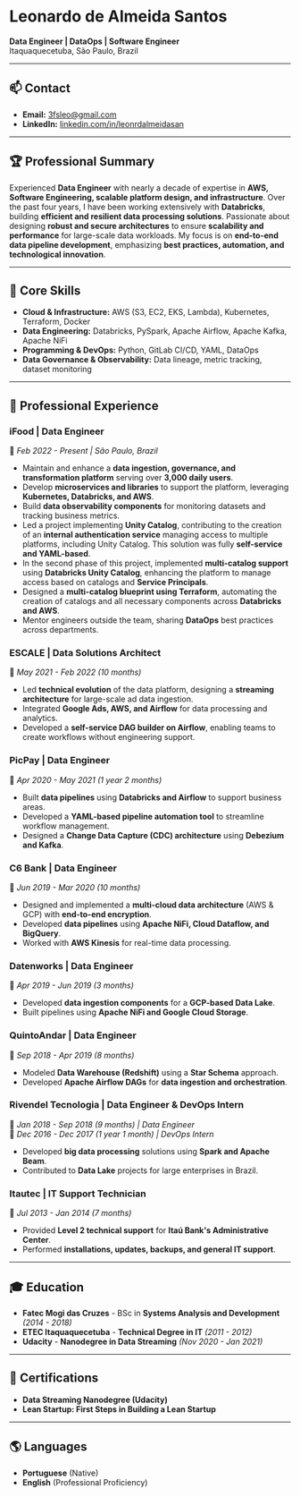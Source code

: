 # Leonardo de Almeida Santos
**Data Engineer | DataOps | Software Engineer**  
Itaquaquecetuba, São Paulo, Brazil  

---

## 📫 Contact  
- **Email:** 3fsleo@gmail.com  
- **LinkedIn:** [linkedin.com/in/leonrdalmeidasan](https://www.linkedin.com/in/leonrdalmeidasan)  

---

## 🏆 Professional Summary  
Experienced **Data Engineer** with nearly a decade of expertise in **AWS, Software Engineering, scalable platform design, and infrastructure**. Over the past four years, I have been working extensively with **Databricks**, building **efficient and resilient data processing solutions**. Passionate about designing **robust and secure architectures** to ensure **scalability and performance** for large-scale data workloads. My focus is on **end-to-end data pipeline development**, emphasizing **best practices, automation, and technological innovation**.

---

## 🔧 Core Skills  
- **Cloud & Infrastructure:** AWS (S3, EC2, EKS, Lambda), Kubernetes, Terraform, Docker  
- **Data Engineering:** Databricks, PySpark, Apache Airflow, Apache Kafka, Apache NiFi  
- **Programming & DevOps:** Python, GitLab CI/CD, YAML, DataOps  
- **Data Governance & Observability:** Data lineage, metric tracking, dataset monitoring  

---

## 💼 Professional Experience  

### **iFood | Data Engineer**  
📅 *Feb 2022 - Present | São Paulo, Brazil*  
- Maintain and enhance a **data ingestion, governance, and transformation platform** serving over **3,000 daily users**.
- Develop **microservices and libraries** to support the platform, leveraging **Kubernetes, Databricks, and AWS**.
- Build **data observability components** for monitoring datasets and tracking business metrics.
- Led a project implementing **Unity Catalog**, contributing to the creation of an **internal authentication service** managing access to multiple platforms, including Unity Catalog. This solution was fully **self-service and YAML-based**.
- In the second phase of this project, implemented **multi-catalog support** using **Databricks Unity Catalog**, enhancing the platform to manage access based on catalogs and **Service Principals**.
- Designed a **multi-catalog blueprint using Terraform**, automating the creation of catalogs and all necessary components across **Databricks and AWS**.
- Mentor engineers outside the team, sharing **DataOps** best practices across departments.

### **ESCALE | Data Solutions Architect**  
📅 *May 2021 - Feb 2022 (10 months)*  
- Led **technical evolution** of the data platform, designing a **streaming architecture** for large-scale ad data ingestion.
- Integrated **Google Ads, AWS, and Airflow** for data processing and analytics.
- Developed a **self-service DAG builder on Airflow**, enabling teams to create workflows without engineering support.

### **PicPay | Data Engineer**  
📅 *Apr 2020 - May 2021 (1 year 2 months)*  
- Built **data pipelines** using **Databricks and Airflow** to support business areas.
- Developed a **YAML-based pipeline automation tool** to streamline workflow management.
- Designed a **Change Data Capture (CDC) architecture** using **Debezium and Kafka**.

### **C6 Bank | Data Engineer**  
📅 *Jun 2019 - Mar 2020 (10 months)*  
- Designed and implemented a **multi-cloud data architecture** (AWS & GCP) with **end-to-end encryption**.
- Developed **data pipelines** using **Apache NiFi, Cloud Dataflow, and BigQuery**.
- Worked with **AWS Kinesis** for real-time data processing.

### **Datenworks | Data Engineer**  
📅 *Apr 2019 - Jun 2019 (3 months)*  
- Developed **data ingestion components** for a **GCP-based Data Lake**.
- Built pipelines using **Apache NiFi and Google Cloud Storage**.

### **QuintoAndar | Data Engineer**  
📅 *Sep 2018 - Apr 2019 (8 months)*  
- Modeled **Data Warehouse (Redshift)** using a **Star Schema** approach.
- Developed **Apache Airflow DAGs** for **data ingestion and orchestration**.

### **Rivendel Tecnologia | Data Engineer & DevOps Intern**  
📅 *Jan 2018 - Sep 2018 (9 months) | Data Engineer*  
📅 *Dec 2016 - Dec 2017 (1 year 1 month) | DevOps Intern*  
- Developed **big data processing** solutions using **Spark and Apache Beam**.
- Contributed to **Data Lake** projects for large enterprises in Brazil.

### **Itautec | IT Support Technician**  
📅 *Jul 2013 - Jan 2014 (7 months)*  
- Provided **Level 2 technical support** for **Itaú Bank's Administrative Center**.
- Performed **installations, updates, backups, and general IT support**.

---

## 🎓 Education  
- **Fatec Mogi das Cruzes** - BSc in **Systems Analysis and Development** *(2014 - 2018)*  
- **ETEC Itaquaquecetuba** - **Technical Degree in IT** *(2011 - 2012)*  
- **Udacity** - **Nanodegree in Data Streaming** *(Nov 2020 - Jan 2021)*  

---

## 📜 Certifications  
- **Data Streaming Nanodegree (Udacity)**  
- **Lean Startup: First Steps in Building a Lean Startup**  

---

## 🌎 Languages  
- **Portuguese** (Native)  
- **English** (Professional Proficiency)
